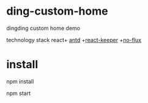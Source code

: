 # ding-custom-home
dingding custom home demo

technology stack react+
[antd](https://mobile.ant.design/components/flex-cn/)
+[react-keeper](https://github.com/vifird/react-keeper)
+[no-flux](https://github.com/eJayYoung/no-flux)

# install

npm install

npm start


